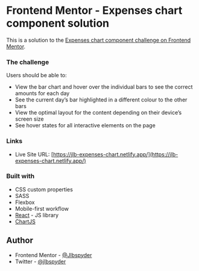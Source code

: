 # Frontend Mentor - Expenses chart component solution

This is a solution to the [Expenses chart component challenge on Frontend Mentor](https://www.frontendmentor.io/challenges/expenses-chart-component-e7yJBUdjwt). 


### The challenge

Users should be able to:

- View the bar chart and hover over the individual bars to see the correct amounts for each day
- See the current day’s bar highlighted in a different colour to the other bars
- View the optimal layout for the content depending on their device’s screen size
- See hover states for all interactive elements on the page


### Links

- Live Site URL: [https://jlb-expenses-chart.netlify.app/](https://jlb-expenses-chart.netlify.app/)

### Built with

- CSS custom properties
- SASS
- Flexbox
- Mobile-first workflow
- [React](https://reactjs.org/) - JS library
- [ChartJS](https://www.chartjs.org/docs/latest/)


## Author

- Frontend Mentor - [@Jlbspyder](https://www.frontendmentor.io/profile/Jlbspyder)
- Twitter - [@jlbspyder](https://www.twitter.com/jlbspyder)




